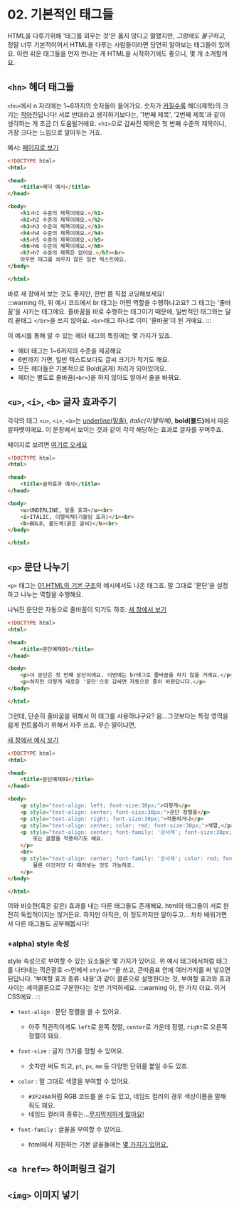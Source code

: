 # 02. 기본적인 태그들
HTML을 다루기위해 '태그를 외우는 것'은 옳지 않다고 말했지만, *그럼에도 불구하고,* 정말 너무 기본적이어서 HTML을 다루는 사람들이라면 당연히 알아보는 태그들이 있어요. 이런 쉬운 태그들을 먼저 만나는 게 HTML을 시작하기에도 좋으니, 몇 개 소개할게요.

## `<hn>` 헤더 태그들
`<hn>`에서 n 자리에는 1~6까지의 숫자들이 들어가요. 숫자가 <u>커질수록</u> 헤더(제목)의 크기는 <u>작아</u>진답니다! 서로 반대라고 생각하기보다는, '1번째 제목', '2번째 제목'과 같이 생각하는 게 조금 더 도움될거에요. `<h1>`으로 감싸진 제목은 첫 번째 수준의 제목이니, 가장 크다는 느낌으로 알아두는 거죠.  
  
예시: [페이지로 보기](https://hajunmyoung.github.io/study_b/src/languages/html_css/examples/02_001.html)
```html
<!DOCTYPE html>
<html>

<head>
    <title>헤더 예시</title>
</head>

<body>
    <h1>h1 수준의 제목이에요.</h1>
    <h2>h2 수준의 제목이에요.</h2>
    <h3>h3 수준의 제목이에요.</h3>
    <h4>h4 수준의 제목이에요.</h4>
    <h5>h5 수준의 제목이에요.</h5>
    <h6>h6 수준의 제목이에요.</h6>
    <h7>h7 수준의 제목은 없어요.</h7><br>
    아무런 태그를 씌우지 않은 일반 텍스트에요.
</body>

</html>
```
바로 새 창에서 보는 것도 좋지만, 한번 쯤 직접 코딩해보세요!  
:::warning 아, 위 예시 코드에서 br 태그는 어떤 역할을 수행하냐고요?
그 태그는 '줄바꿈'을 시키는 태그에요. 줄바꿈을 바로 수행하는 태그이기 때문에, 일반적인 태그와는 달리 끝태그 `</br>`을 쓰지 않아요. `<br>`태그 하나로 이미 '줄바꿈'이 된 거에요.
:::
  
이 예시를 통해 알 수 있는 헤더 태그의 특징에는 몇 가지가 있죠.

- 헤더 태그는 1~6까지의 수준을 제공해요
- 6번까지 가면, 일반 텍스트보다도 글씨 크기가 작기도 해요.
- 모든 헤더들은 기본적으로 Bold(굵게) 처리가 되어있어요.
- 헤더는 별도로 줄바꿈(`<br>`)을 하지 않아도 알아서 줄을 바꿔요.

## `<u>`, `<i>`, `<b>` 글자 효과주기
각각의 태그 `<u>`, `<i>`, `<b>`는 <u>underline(밑줄)</u>, <i>italic(이탤릭체)</i>, <b>bold(볼드)</b>에서 따온 알파벳이에요. 이 문장에서 보이는 것과 같이 각각 해당하는 효과로 글자를 꾸며주죠.  

페이지로 보려면 [여기로 오세요](https://hajunmyoung.github.io/study_b/src/languages/html_css/examples/02_002.html)
```html
<!DOCTYPE html>
<html>

<head>
    <title>글자효과 예시</title>
</head>

<body>
    <u>UNDERLINE, 밑줄 효과</u><br>
    <i>ITALIC, 이탤릭체(기울임 효과)</i><br>
    <b>BOLD, 볼드체(굵은 글씨)</b><br>
</body>

</html>
```

## `<p>` 문단 나누기
`<p>` 태그는 [01.HTML의 기본 구조](./01_basicStructure.html)의 예시에서도 나온 태그죠. 말 그대로 '문단'을 설정하고 나누는 역할을 수행해요.

나눠진 문단은 자동으로 줄바꿈이 되기도 하죠: [새 창에서 보기](https://hajunmyoung.github.io/study_b/src/languages/html_css/examples/02_003.html)
```html
<!DOCTYPE html>
<html>

<head>
    <title>문단예제01</title>
</head>

<body>
    <p>이 문단은 첫 번째 문단이에요. 이번에는 br태그로 줄바꿈을 하지 않을 거에요.</p>
    <p>하지만 이렇게 새로운 '문단'으로 감싸면 자동으로 줄이 바뀐답니다.</p>
</body>

</html>
```

그런데, 단순히 줄바꿈을 위해서 이 태그를 사용하냐구요? 음...그것보다는 특정 영역을 쉽게 컨트롤하기 위해서 자주 쓰죠. 무슨 말이냐면,  

[새 창에서 예시 보기](https://hajunmyoung.github.io/study_b/src/languages/html_css/examples/02_004.html)
```html
<!DOCTYPE html>
<html>

<head>
    <title>문단예제01</title>
</head>

<body>
    <p style="text-align: left; font-size:30px;">이렇게</p>
    <p style="text-align: center; font-size:30px;">문단 정렬을</p>
    <p style="text-align: right; font-size:30px;">적용하거나</p>
    <p style="text-align: center; color: red; font-size:30px;">색깔,</p>
    <p style="text-align: center; font-family: '궁서체'; font-size:30px;">
        또는 글꼴을 적용하기도 해요.
    </p>
    <br>
    <p style="text-align: center; font-family: '궁서체'; color: red; font-size:30px;">
        물론 이것저것 다 때려넣는 것도 가능하죠.
    </p>
</body>

</html>
```

이와 비슷한(혹은 같은) 효과를 내는 다른 태그들도 존재해요. html의 태그들이 서로 완전히 독립적이지는 않거든요. 하지만 아직은, 이 정도까지만 알아두고... 차차 배워가면서 다른 태그들도 공부해봅시다!

### +alpha) style 속성
style 속성으로 부여할 수 있는 요소들은 몇 가지가 있어요. 위 예시 태그에서처럼 태그를 나타내는 꺽은괄호 `<>`안에서 `style=""`을 쓰고, 큰따옴표 안에 여러가지를 써 넣으면 된답니다. '부여할 효과 종류: 내용'과 같이 콜론으로 설명한다는 것, 부여할 효과와 효과 사이는 세미콜론으로 구분한다는 것만 기억하세요.
:::warning 아, 한 가지 더요.
이거 CSS에요.
:::
- `text-align` : 문단 정렬을 쓸 수 있어요.
    - 아주 직관적이게도 `left`로 왼쪽 정렬, `center`로 가운데 정렬, `right`로 오른쪽 정렬이 돼요.

- `font-size` : 글자 크기를 정할 수 있어요.
    - 숫자만 써도 되고, `pt`, `px`, `mm` 등 다양한 단위를 붙일 수도 있죠.

- `color` : 말 그대로 색깔을 부여할 수 있어요.
    - `#3F246A`처럼 RGB 코드를 쓸 수도 있고, 네임드 컬러의 경우 색상이름을 말해줘도 돼요.
    - 네임드 컬러의 종류는...[무지막지하게 많아요!](./namedColors.html)

- `font-family` : 글꼴을 부여할 수 있어요.
    - html에서 지원하는 기본 글꼴들에는 [몇 가지가 있어요.](./htmlFonts.html)

## `<a href=>` 하이퍼링크 걸기

## `<img>` 이미지 넣기